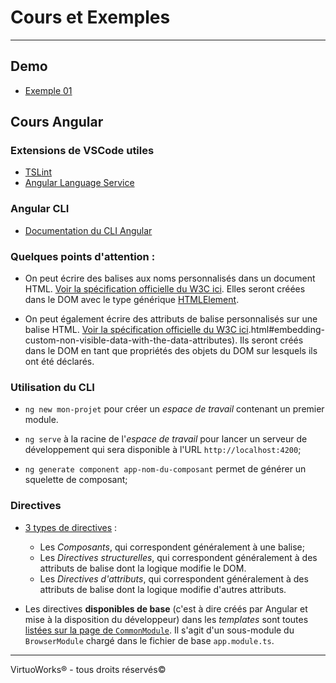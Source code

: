 #  Cours et Exemples

---

## Demo

* [Exemple 01](./exemple01)

## Cours Angular

### Extensions de VSCode utiles

* [TSLint](https://marketplace.visualstudio.com/items?itemName=ms-vscode.vscode-typescript-tslint-plugin)
* [Angular Language Service](https://marketplace.visualstudio.com/items?itemName=Angular.ng-template)

###  Angular CLI

* [Documentation du CLI Angular](https://cli.angular.io/)

### Quelques points d'attention :

* On peut écrire des balises aux noms personnalisés dans un document HTML. [Voir la spécification officielle du W3C ici](https://www.w3.org/TR/custom-elements/). Elles seront créées dans le DOM avec le type générique [HTMLElement](https://developer.mozilla.org/en-US/docs/Web/API/HTMLElement).

* On peut également écrire des attributs de balise personnalisés sur une balise HTML. [Voir la spécification officielle du W3C ici](https://www.w3.org/TR/2011/WD-html5-20110525/elements).html#embedding-custom-non-visible-data-with-the-data-attributes). Ils seront créés dans le DOM en tant que propriétés des objets du DOM sur lesquels ils ont été déclarés.

### Utilisation du CLI

* `ng new mon-projet` pour créer un *espace de travail* contenant un premier module.

* `ng serve` à la racine de l'*espace de travail* pour lancer un serveur de développement qui sera disponible à l'URL `http://localhost:4200`;

* `ng generate component app-nom-du-composant` permet de générer un squelette de composant;

### Directives

* [3 types de directives](https://angular.io/guide/attribute-directives) :
  * Les *Composants*, qui correspondent généralement à une balise;
  * Les *Directives structurelles*, qui correspondent généralement à des attributs de balise dont la logique modifie le DOM.
  * Les *Directives d'attributs*, qui correspondent généralement à des attributs de balise dont la logique modifie d'autres attributs.

* Les directives __disponibles de base__ (c'est à dire créés par Angular et mise à la disposition du développeur) dans les *templates* sont toutes [listées sur la page de `CommonModule`](https://angular.io/api/common/CommonModule). Il s'agit d'un sous-module du `BrowserModule` chargé dans le fichier de base `app.module.ts`.

---

VirtuoWorks® - tous droits réservés©
